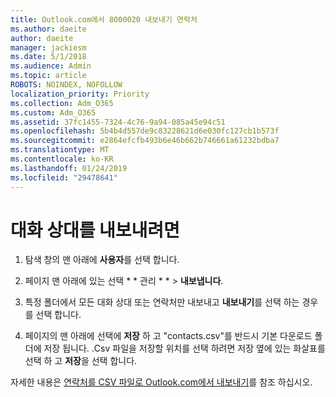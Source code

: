 ```yaml
---
title: Outlook.com에서 8000020 내보내기 연락처
ms.author: daeite
author: daeite
manager: jackiesm
ms.date: 5/1/2018
ms.audience: Admin
ms.topic: article
ROBOTS: NOINDEX, NOFOLLOW
localization_priority: Priority
ms.collection: Adm_O365
ms.custom: Adm_O365
ms.assetid: 37fc1455-7324-4c76-9a94-085a45e94c51
ms.openlocfilehash: 5b4b4d557de9c83228621d6e030fc127cb1b573f
ms.sourcegitcommit: e2864efcfb493b6e46b662b746661a61232bdba7
ms.translationtype: MT
ms.contentlocale: ko-KR
ms.lasthandoff: 01/24/2019
ms.locfileid: "29478641"
---
```

# <a name="export-your-contacts"></a>대화 상대를 내보내려면

1. 탐색 창의 맨 아래에 **사용자**를 선택 합니다.
    
2. 페이지 맨 아래에 있는 선택 * * 관리 * * \> **내보냅니다**.
    
3. 특정 폴더에서 모든 대화 상대 또는 연락처만 내보내고 **내보내기**를 선택 하는 경우를 선택 합니다. 
    
4. 페이지의 맨 아래에 선택에 **저장** 하 고 "contacts.csv"를 반드시 기본 다운로드 폴더에 저장 됩니다. .Csv 파일을 저장할 위치를 선택 하려면 저장 옆에 있는 화살표를 선택 하 고 **저장**을 선택 합니다. 
    
자세한 내용은 [연락처를 CSV 파일로 Outlook.com에서 내보내기](https://go.microsoft.com/fwlink/p/?linkid=873137)를 참조 하십시오.
  

